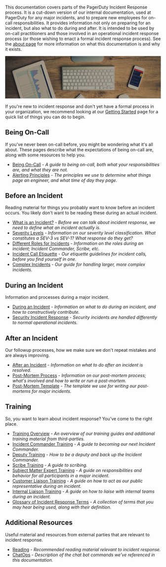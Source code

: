 This documentation covers parts of the PagerDuty Incident Response process. It is a cut-down version of our internal documentation, used at PagerDuty for any major incidents, and to prepare new employees for on-call responsibilities. It provides information not only on preparing for an incident, but also what to do during and after. It is intended to be used by on-call practitioners and those involved in an operational incident response process (or those wishing to enact a formal incident response process). See the [about page](about.md) for more information on what this documentation is and why it exists.

![Incident Response at PagerDuty](./assets/img/headers/pagerduty_ir.jpg)

If you're new to incident response and don't yet have a formal process in your organization, we recommend looking at our [Getting Started](/getting_started.md) page for a quick list of things you can do to begin.

## Being On-Call

If you've never been on-call before, you might be wondering what it's all about. These pages describe what the expectations of being on-call are, along with some resources to help you.

* [Being On-Call](oncall/being_oncall.md) - _A guide to being on-call, both what your responsibilities are, and what they are not._
* [Alerting Principles](oncall/alerting_principles.md) - _The principles we use to determine what things page an engineer, and what time of day they page._

## Before an Incident

Reading material for things you probably want to know before an incident occurs. You likely don't want to be reading these during an actual incident.

* [What is an Incident?](before/what_is_an_incident.md) - _Before we can talk about incident response, we need to define what an incident actually is._
* [Severity Levels](before/severity_levels.md) - _Information on our severity level classification. What constitutes a SEV-3 vs SEV-1? What response do they get?_
* [Different Roles for Incidents](before/different_roles.md) - _Information on the roles during an incident; Incident Commander, Scribe, etc._
* [Incident Call Etiquette](before/call_etiquette.md) - _Our etiquette guidelines for incident calls, before you find yourself in one._
* [Complex Incidents](before/complex_incidents.md) - _Our guide for handling larger, more complex incidents._

## During an Incident

Information and processes during a major incident.

* [During an Incident](during/during_an_incident.md) - _Information on what to do during an incident, and how to constructively contribute._
* [Security Incident Response](during/security_incident_response.md) - _Security incidents are handled differently to normal operational incidents._

## After an Incident

Our followup processes, how we make sure we don't repeat mistakes and are always improving.

* [After an Incident](after/after_an_incident.md) - _Information on what to do after an incident is resolved._
* [Post-Mortem Process](after/post_mortem_process.md) - _Information on our post-mortem process; what's involved and how to write or run a post-mortem._
* [Post-Mortem Template](after/post_mortem_template.md) - _The template we use for writing our post-mortems for major incidents._

## Training

So, you want to learn about incident response? You've come to the right place.

* [Training Overview](training/overview.md) - _An overview of our training guides and additional training material from third-parties._
* [Incident Commander Training](training/incident_commander.md) - _A guide to becoming our next Incident Commander._
* [Deputy Training](training/deputy.md) - _How to be a deputy and back up the Incident Commander._
* [Scribe Training](training/scribe.md) - _A guide to scribing._
* [Subject Matter Expert Training](training/subject_matter_expert.md) - _A guide on responsibilities and behavior for all participants in a major incident._
* [Customer Liaison Training](training/customer_liaison.md) - _A guide on how to act as our public representative during an incident._
* [Internal Liaison Training](training/internal_liaison.md) - _A guide on how to liaise with internal teams during an incident._
* [Glossary of Incident Response Terms](training/glossary.md) - _A collection of terms that you may hear being used, along with their definition._

## Additional Resources

Useful material and resources from external parties that are relevant to incident response.

* [Reading](resources/reading.md) - _Recommended reading material relevant to incident response._
* [ChatOps](resources/chatops.md) - _Description of the chat bot commands we've referenced in this documentation._
